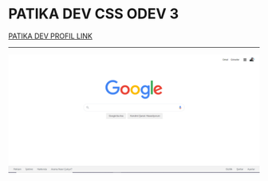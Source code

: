 # PATIKA DEV CSS ODEV 3
[PATIKA DEV PROFIL LINK](https://app.patika.dev/baskankeskin)

---

![Proje Görseli](/img/proje.png)



